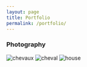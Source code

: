 ```yaml
---
layout: page
title: Portfolio
permalink: /portfolio/
---
```


### Photography



![chevaux]({{site.baseurl}}/assets/images/sample_portfolio/187_2449.jpg)
![cheval]({{site.baseurl}}/assets/images/sample_portfolio/187_2727.jpg)
![house]({{site.baseurl}}/assets/images/hauss.jpg)
